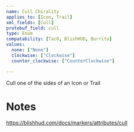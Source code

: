 ```yaml
---
name: Cull Chirality
applies_to: [Icon, Trail]
xml_fields: [Cull]
protobuf_field: cull
type: Enum
compatability: [TacO, BlishHUD, Burrito]
values:
  none: ["None"]
  clockwise: ["Clockwise"]
  counter_clockwise: ["CounterClockwise"]

---
```

Cull one of the sides of an Icon or Trail

Notes
=====
 https://blishhud.com/docs/markers/attributes/cull

